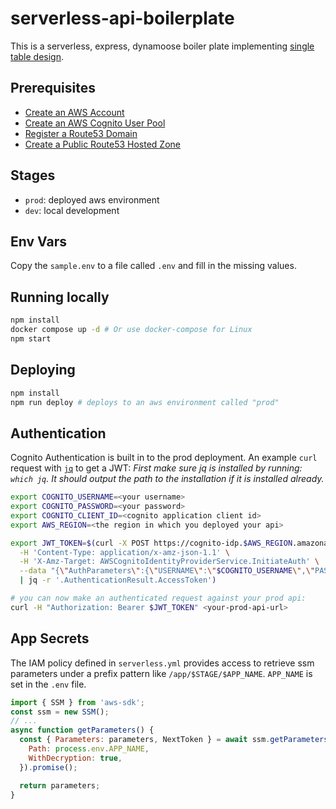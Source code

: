 # serverless-api-boilerplate
This is a serverless, express, dynamoose boiler plate implementing [single table design](https://aws.amazon.com/blogs/compute/creating-a-single-table-design-with-amazon-dynamodb/).

## Prerequisites
* [Create an AWS Account](https://aws.amazon.com/premiumsupport/knowledge-center/create-and-activate-aws-account/)
* [Create an AWS Cognito User Pool](https://docs.aws.amazon.com/cognito/latest/developerguide/tutorial-create-user-pool.html)
* [Register a Route53 Domain](https://docs.aws.amazon.com/Route53/latest/DeveloperGuide/domain-register.html)
* [Create a Public Route53 Hosted Zone](https://docs.aws.amazon.com/Route53/latest/DeveloperGuide/CreatingHostedZone.html)

## Stages
* `prod`: deployed aws environment
* `dev`: local development

## Env Vars
Copy the `sample.env` to a file called `.env` and fill in the missing values.

## Running locally
```bash
npm install
docker compose up -d # Or use docker-compose for Linux
npm start
```

## Deploying
```bash
npm install
npm run deploy # deploys to an aws environment called "prod"
```

## Authentication
Cognito Authentication is built in to the prod deployment. An example `curl` request with [`jq`](https://stedolan.github.io/jq/) to get a JWT:
*First make sure jq is installed by running: `which jq`. It should output the path to the installation if it is installed already.*

```bash
export COGNITO_USERNAME=<your username>
export COGNITO_PASSWORD=<your password>
export COGNITO_CLIENT_ID=<cognito application client id>
export AWS_REGION=<the region in which you deployed your api>

export JWT_TOKEN=$(curl -X POST https://cognito-idp.$AWS_REGION.amazonaws.com/ \
  -H 'Content-Type: application/x-amz-json-1.1' \
  -H 'X-Amz-Target: AWSCognitoIdentityProviderService.InitiateAuth' \
  --data "{\"AuthParameters\":{\"USERNAME\":\"$COGNITO_USERNAME\",\"PASSWORD\":\"$COGNITO_PASSWORD\"},\"AuthFlow\":\"USER_PASSWORD_AUTH\",\"ClientId\":\"$COGNITO_CLIENT_ID\"}" \
  | jq -r '.AuthenticationResult.AccessToken')

# you can now make an authenticated request against your prod api:
curl -H "Authorization: Bearer $JWT_TOKEN" <your-prod-api-url>
```

## App Secrets
The IAM policy defined in `serverless.yml` provides access to retrieve ssm parameters under a prefix pattern like `/app/$STAGE/$APP_NAME`. `APP_NAME` is set in the `.env` file.
```JavaScript
import { SSM } from 'aws-sdk';
const ssm = new SSM();
// ...
async function getParameters() {
  const { Parameters: parameters, NextToken } = await ssm.getParametersByPath({
    Path: process.env.APP_NAME,
    WithDecryption: true,
  }).promise();

  return parameters;
}
```
